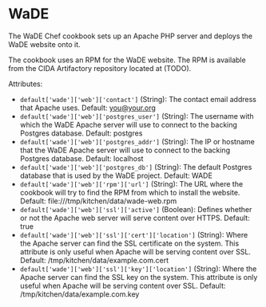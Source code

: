 # WaDE

The WaDE Chef cookbook sets up an Apache PHP server and deploys the WaDE website
onto it.

The cookbook uses an RPM for the WaDE website. The RPM is available from the CIDA
Artifactory repository located at (TODO).

Attributes:
- `default['wade']['web']['contact']` (String): The contact email address that Apache
uses. Default: you@your.org
- `default['wade']['web']['postgres_user']` (String): The username with which the
WaDE Apache server will use to connect to the backing Postgres database. Default: postgres
- `default['wade']['web']['postgres_addr']` (String): The IP or hostname that the
WaDE Apache server will use to connect to the backing Postgres database. Default: localhost
- `default['wade']['web']['postgres_db']` (String): The default Postgres database
that is used by the WaDE project. Default: WADE
- `default['wade']['web']['rpm']['url']` (String): The URL where the cookbook will
try to find the RPM from which to install the website. Default: file:///tmp/kitchen/data/wade-web.rpm
- `default['wade']['web']['ssl']['active']` (Boolean): Defines whether or not the
Apache web server will serve content over HTTPS. Default: true
- `default['wade']['web']['ssl']['cert']['location']` (String): Where the Apache
server can find the SSL certificate on the system. This attribute is only useful
when Apache will be serving content over SSL. Default: /tmp/kitchen/data/example.com.cert
- `default['wade']['web']['ssl']['key']['location']` (String): Where the Apache
server can find the SSL key on the system. This attribute is only useful
when Apache will be serving content over SSL. Default: /tmp/kitchen/data/example.com.key
